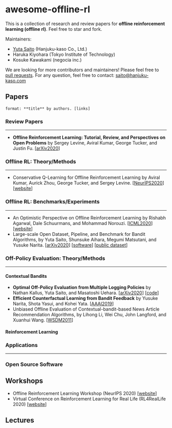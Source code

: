 # awesome-offline-rl
This is a collection of research and review papers for **offline reinforcement learning (offline rl)**. Feel free to star and fork.


Maintainers:
- [Yuta Saito](http://usaito.github.io/) (Hanjuku-kaso Co., Ltd.)
- Haruka Kiyohara (Tokyo Institute of Technology)
- Kosuke Kawakami (negocia inc.)

We are looking for more contributors and maintainers! Please feel free to [pull requests](https://github.com/usaito/awesome-offline-rl/pulls).
For any question, feel free to contact: saito@hanjuku-kaso.com


## Papers

```
format: **title** by authors. [links]
```
### Review Papers
---

- **Offline Reinforcement Learning: Tutorial, Review, and Perspectives on Open Problems** by Sergey Levine, Aviral Kumar, George Tucker, and Justin Fu. [[arXiv2020](https://arxiv.org/abs/2005.01643)]

### Offline RL: Theory/Methods
---

- Conservative Q-Learning for Offline Reinforcement Learning by Aviral Kumar, Aurick Zhou, George Tucker, and Sergey Levine. [[NeurIPS2020](https://papers.nips.cc/paper/2020/hash/0d2b2061826a5df3221116a5085a6052-Abstract.html)] [[website](https://sites.google.com/view/cql-offline-rl)]
### Offline RL: Benchmarks/Experiments
---

- An Optimistic Perspective on Offline Reinforcement Learning by Rishabh Agarwal, Dale Schuurmans, and Mohammad Norouzi. [[ICML2020](https://proceedings.icml.cc/paper/2020/hash/ab013ca67cf2d50796b0c11d1b8bc95d-Abstract.html)] [[website](https://offline-rl.github.io/)]
- Large-scale Open Dataset, Pipeline, and Benchmark for Bandit Algorithms, by Yuta Saito, Shunsuke Aihara, Megumi Matsutani, and Yusuke Narita. [[arXiv2020](https://arxiv.org/abs/2008.07146)] [[software](https://github.com/st-tech/zr-obp)] [[public dataset](https://research.zozo.com/data.html)]

### Off-Policy Evaluation: Theory/Methods
---
#### Contextual Bandits

- **Optimal Off-Policy Evaluation from Multiple Logging Policies** by Nathan Kallus, Yuta Saito, and Masatoshi Uehara. [[arXiv2020](https://arxiv.org/abs/2010.11002)] [[code](https://github.com/CausalML/MultipleLoggers)]
- **Efficient Counterfactual Learning from Bandit Feedback** by Yusuke Narita, Shota Yasui, and Kohei Yata. [[AAAI2019](https://arxiv.org/abs/1809.03084)]
- Unbiased Offline Evaluation of Contextual-bandit-based News Article Recommendation Algorithms, by Lihong Li, Wei Chu, John Langford, and Xuanhui Wang. [[WSDM2011](https://dl.acm.org/doi/10.1145/1935826.1935878)]
#### Reinforcement Learning


### Applications
---

### Open Source Software

## Workshops

- Offline Reinforcement Learning Workshop (NeurIPS 2020) [[website](https://offline-rl-neurips.github.io/)]
- Virtual Conference on Reinforcement Learning for Real Life (RL4RealLife 2020) [[website](https://sites.google.com/view/RL4RealLife)]

## Lectures
